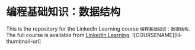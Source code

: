 # 编程基础知识：数据结构
This is the repository for the LinkedIn Learning course `编程基础知识：数据结构`. The full course is available from [LinkedIn Learning][lil-course-url]. ![COURSENAME][lil-thumbnail-url] 

[0]: # (Replace these placeholder URLs with actual course URLs)

[lil-course-url]: https://www.linkedin.com/learning/programming-foundations-data-structure
